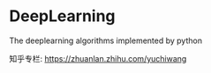 # DeepLearning
The deeplearning algorithms implemented by python

知乎专栏:
https://zhuanlan.zhihu.com/yuchiwang

